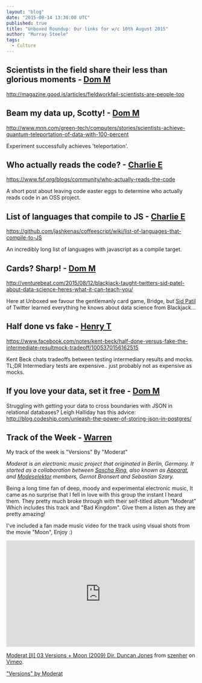 ```yaml
---
layout: "blog"
date: "2015-08-14 13:30:00 UTC"
published: true
title: "Unboxed Roundup: Our links for w/c 10th August 2015"
author: "Murray Steele"
tags:
  - Culture
---
```


## Scientists in the field share their less than glorious moments - [Dom M](http://www.unboxedconsulting.com/people/dominic-mason)
http://magazine.good.is/articles/fieldworkfail-scientists-are-people-too

## Beam my data up, Scotty! - [Dom M](http://www.unboxedconsulting.com/people/dominic-mason)

http://www.mnn.com/green-tech/computers/stories/scientists-achieve-quantum-teleportation-of-data-with-100-percent

Experiment successfully achieves 'teleportation'.

## Who actually reads the code? - [Charlie E](http://www.unboxedconsulting.com/people/charlie-egan)

https://www.fsf.org/blogs/community/who-actually-reads-the-code

A short post about leaving code easter eggs to determine who actually reads code in  an OSS project. 

## List of languages that compile to JS - [Charlie E](http://www.unboxedconsulting.com/people/charlie-egan)

https://github.com/jashkenas/coffeescript/wiki/list-of-languages-that-compile-to-JS

An incredibly long list of languages with javascript as a compile target.

## Cards? Sharp! - [Dom M](http://www.unboxedconsulting.com/people/dominic-mason)

http://venturebeat.com/2015/08/12/blackjack-taught-twitters-sid-patel-about-data-science-heres-what-it-can-teach-you/

Here at Unboxed we favour the gentlemanly card game, Bridge, but [Sid Patil](https://twitter.com/sidp1897) of Twitter learned everything he knows about data science from Blackjack...

## Half done vs fake - [Henry T](http://www.unboxedconsulting.com/people/henry-turner)

https://www.facebook.com/notes/kent-beck/half-done-versus-fake-the-intermediate-resultmock-tradeoff/1005370156162515

Kent Beck chats tradeoffs between testing intermediary results and mocks. TL;DR Intermediary tests are expensive.. just probably not as expensive as mocks.

## If you love your data, set it free - [Dom M](http://www.unboxedconsulting.com/people/dominic-mason)

Struggling with getting your data to cross boundaries with JSON in relational databases? Leigh Halliday has this advice: http://blog.codeship.com/unleash-the-power-of-storing-json-in-postgres/

## Track of the Week - [Warren](https://twitter.com/WarrenKHall)

My track of the week is "Versions" By "Moderat"

_Moderat is an electronic music project that originated in Berlin, Germany. It started as a collaboration between [Sascha Ring](http://www.wikiwand.com/en/Apparat_(musician)), also known as [Apparat](http://www.wikiwand.com/en/Apparat_(musician)), and [Modeselektor](http://www.wikiwand.com/en/Modeselektor) members, Gernot Bronsert and Sebastian Szary._

Being a long time fan of deep, moody and experimental electronic music, It came as no surprise that I fell in love with this group the instant I heard them.
They pretty much broke through with their self-titled album "Moderat" Which includes this track and "Bad Kingdom". Give them a listen as they are pretty amazing!

I've included a fan made music video for the track using visual shots from the movie "Moon", Enjoy :)

<iframe src="https://player.vimeo.com/video/69718628" width="500" height="281" frameborder="0" webkitallowfullscreen mozallowfullscreen allowfullscreen></iframe> <p><a href="https://vimeo.com/69718628">Moderat [II] 03 Versions + Moon (2009) Dir. Duncan Jones</a> from <a href="https://vimeo.com/user7559067">szenher</a> on <a href="https://vimeo.com">Vimeo</a>.</p>

["Versions" by Moderat](https://vimeo.com/69718628)

